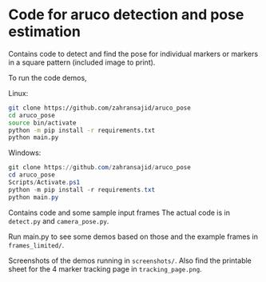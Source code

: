 # Code for aruco detection and pose estimation

Contains code to detect and find the pose for individual markers or markers in a square pattern (included image to print).

To run the code demos,

Linux:

```bash
git clone https://github.com/zahransajid/aruco_pose
cd aruco_pose
source bin/activate
python -m pip install -r requirements.txt
python main.py
```

Windows:

```powershell
git clone https://github.com/zahransajid/aruco_pose
cd aruco_pose
Scripts/Activate.ps1
python -m pip install -r requirements.txt
python main.py
```

Contains code and some sample input frames
The actual code is in `detect.py` and `camera_pose.py`.

Run main.py to see some demos based on those and the example frames in `frames_limited/`.

Screenshots of the demos running in `screenshots/`.
Also find the printable sheet for the 4 marker tracking page in `tracking_page.png`.

